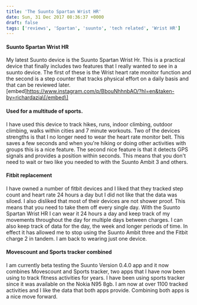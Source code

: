 ```yaml
---
title: 'The Suunto Spartan Wrist HR'
date: Sun, 31 Dec 2017 08:36:37 +0000
draft: false
tags: ['reviews', 'Spartan', 'suunto', 'tech related', 'Wrist HR']
---
```


#### Suunto Spartan Wrist HR

My latest Suunto device is the Suunto Spartan Wrist Hr. This is a practical device that finally includes two features that I really wanted to see in a suunto device. The first of these is the Wrist heart rate monitor function and the second is a step counter that tracks physical effort on a daily basis and that can be reviewed later. \[embed\]https://www.instagram.com/p/BbouNhhnbAO/?hl=en&taken-by=richardazia\[/embed\]

#### Used for a multitude of sports.

I have used this device to track hikes, runs, indoor climbing, outdoor climbing, walks within cities and 7 minute workouts. Two of the devices strengths is that I no longer need to wear the heart rate monitor belt. This saves a few seconds and when you're hiking or doing other activities with groups this is a nice feature. The second nice feature is that it detects GPS signals and provides a position within seconds. This means that you don't need to wait or two like you needed to with the Suunto Ambit 3 and others.

#### Fitbit replacement

I have owned a number of fitbit devices and I liked that they tracked step count and heart rate 24 hours a day but I did not like that the data was siloed. I also disliked that most of their devices are not shower proof. This means that you need to take them off every single day. With the Suunto Spartan Wrist HR I can wear it 24 hours a day and keep track of my movements throughout the day for multiple days between charges. I can also keep track of data for the day, the week and longer periods of time. In effect it has allowed me to stop using the Suunto Ambit three and the Fitbit charge 2 in tandem. I am back to wearing just one device.

#### Movescount and Sports tracker combined

I am currently beta testing the Suunto Version 0.4.0 app and it now combines Movescount and Sports tracker, two apps that I have now been using to track fitness activities for years. I have been using sports tracker since it was available on the Nokia N95 8gb. I am now at over 1100 tracked activities and I like the data that both apps provide. Combining both apps is a nice move forward.